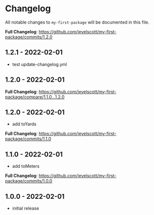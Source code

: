 # Changelog

All notable changes to `my-first-package` will be documented in this file.

**Full Changelog**: https://github.com/jeyelscott/my-first-package/commits/1.2.0

## 1.2.1 - 2022-02-01

- test update-changelog.yml﻿

## 1.2.0 - 2022-02-01

**Full Changelog**: https://github.com/jeyelscott/my-first-package/compare/1.1.0...1.2.0

## 1.2.0 - 2022-02-01

- add toYards

**Full Changelog**: https://github.com/jeyelscott/my-first-package/commits/1.1.0

## 1.1.0 - 2022-02-01

- add toMeters

**Full Changelog**: https://github.com/jeyelscott/my-first-package/commits/1.0.0

## 1.0.0 - 2022-02-01

- initial release
